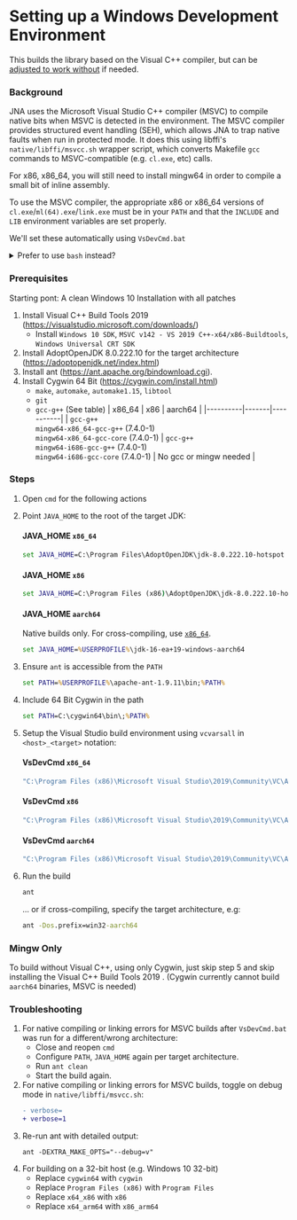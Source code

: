Setting up a Windows Development Environment
============================================

This builds the library based on the Visual C++ compiler, but can be [adjusted to work without](#mingw-only) if needed.

### Background

JNA uses the Microsoft Visual Studio C++ compiler (MSVC) to compile
native bits when MSVC is detected in the environment. The MSVC compiler provides
structured event handling (SEH), which allows JNA to trap native faults when
run in protected mode.   It does this using libffi's `native/libffi/msvcc.sh`
wrapper script, which converts Makefile `gcc` commands to MSVC-compatible
(e.g. `cl.exe`, etc) calls.

For x86, x86_64, you will still need to install mingw64 in order to
compile a small bit of inline assembly.

To use the MSVC compiler, the appropriate x86 or x86_64 versions
of `cl.exe`/`ml(64).exe`/`link.exe` must be in your `PATH`
and that the `INCLUDE` and `LIB` environment variables are set properly.

We'll set these automatically using `VsDevCmd.bat`
<details>
	<summary>Prefer to use <code>bash</code> instead?</summary>
	
```bash
export MSVC="/c/Program Files (x86)/Microsoft Visual Studio 10.0/vc"
export WSDK="/c/Program Files (x86)/Microsoft SDKs/Windows/v7.0A"
export WSDK_64="/c/Program Files/Microsoft SDKs/Windows/v7.1"

export INCLUDE="$(cygpath -m "$MSVC")/include;$(cygpath -m "$WSDK")/include"
# for x86_64 target
export LIB="$(cygpath -m "$MSVC")/lib/amd64;$(cygpath -m "$WSDK_64")/lib/x64"
# for x86 target
export LIB="$(cygpath -m "$MSVC")/lib;$(cygpath -m "$WSDK")/lib"
```

**Warning:** The below steps are for `cmd` only.  If you're choosing to use `bash`, you'll need to adjust each command as needed.

   </details>

### Prerequisites
Starting pont: A clean Windows 10 Installation with all patches

1. Install Visual C++ Build Tools 2019 (https://visualstudio.microsoft.com/downloads/)
   * Install `Windows 10 SDK`, `MSVC v142 - VS 2019 C++-x64/x86-Buildtools`, `Windows Universal CRT SDK`
2. Install AdoptOpenJDK 8.0.222.10 for the target architecture (https://adoptopenjdk.net/index.html)
3. Install ant (https://ant.apache.org/bindownload.cgi).
3. Install Cygwin 64 Bit (https://cygwin.com/install.html)
	- `make`, `automake`, `automake1.15`, `libtool`
   - `git`
   - `gcc-g++` (See table)
      | x86_64 | x86 | aarch64 |
      |----------|-------|-----------|
      | `gcc-g++`<br>`mingw64-x86_64-gcc-g++` (7.4.0-1)<br>`mingw64-x86_64-gcc-core` (7.4.0-1) | `gcc-g++`<br>`mingw64-i686-gcc-g++` (7.4.0-1)<br>`mingw64-i686-gcc-core` (7.4.0-1) | No gcc or mingw needed |

### Steps

1. Open `cmd` for the following actions
2. Point `JAVA_HOME` to the root of the target JDK:
   #### JAVA_HOME `x86_64`
   ```cmd
   set JAVA_HOME=C:\Program Files\AdoptOpenJDK\jdk-8.0.222.10-hotspot
   ```
   
   #### JAVA_HOME `x86`
   ```cmd
   set JAVA_HOME=C:\Program Files (x86)\AdoptOpenJDK\jdk-8.0.222.10-hotspot
   ```

   #### JAVA_HOME `aarch64`
   Native builds only.  For cross-compiling, use [`x86_64`](#JAVA_HOME-x86_64).
   ```cmd
   set JAVA_HOME=%USERPROFILE%\jdk-16-ea+19-windows-aarch64
   ```

3. Ensure `ant` is accessible from the `PATH`
   ```cmd
   set PATH=%USERPROFILE%\apache-ant-1.9.11\bin;%PATH%
   ```
4. Include 64 Bit Cygwin in the path
   ```cmd
   set PATH=C:\cygwin64\bin\;%PATH%
   ```
5. Setup the Visual Studio build environment using `vcvarsall` in `<host>_<target>` notation:
   #### VsDevCmd `x86_64`
   ```cmd
   "C:\Program Files (x86)\Microsoft Visual Studio\2019\Community\VC\Auxiliary\Build\vcvarsall.bat" x64
   ```

   #### VsDevCmd `x86`
   ```cmd
   "C:\Program Files (x86)\Microsoft Visual Studio\2019\Community\VC\Auxiliary\Build\vcvarsall.bat" x64_x86
   ```

   #### VsDevCmd `aarch64`
   ```cmd
   "C:\Program Files (x86)\Microsoft Visual Studio\2019\Community\VC\Auxiliary\Build\vcvarsall.bat" x64_arm64
   ```

6. Run the build
   ```cmd
   ant
   ```

   ... or if cross-compiling, specify the target architecture, e.g:
   ```cmd
   ant -Dos.prefix=win32-aarch64
   ```

### Mingw Only

To build without Visual C++, using only Cygwin, just skip step 5 and skip installing the Visual C++ Build Tools 2019 . (Cygwin currently cannot build `aarch64` binaries, MSVC is needed)

### Troubleshooting

1. For native compiling or linking errors for MSVC builds after `VsDevCmd.bat` was run for a different/wrong architecture:
   - Close and reopen `cmd`
   - Configure `PATH`, `JAVA_HOME` again per target architecture.
   - Run `ant clean`
   - Start the build again.
1. For native compiling or linking errors for MSVC builds, toggle on debug mode in `native/libffi/msvcc.sh`:
   ```diff
   - verbose=
   + verbose=1
   ```
2. Re-run ant with detailed output:
   ```
   ant -DEXTRA_MAKE_OPTS="--debug=v"
   ```
3. For building on a 32-bit host (e.g. Windows 10 32-bit)
   * Replace `cygwin64` with `cygwin`
   * Replace `Program Files (x86)` with `Program Files`
   * Replace `x64_x86` with `x86`
   * Replace `x64_arm64` with `x86_arm64`